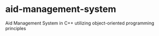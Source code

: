 # aid-management-system
  Aid Management System in C++ utilizing object-oriented programming principles
